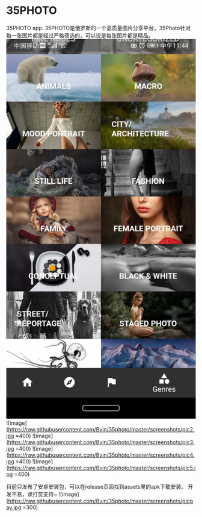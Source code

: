 # 35PHOTO

35PHOTO app.
35PHOTO是俄罗斯的一个高质量图片分享平台，35Photo针对每一张图片都是经过严格筛选的，可以说是每张图片都是精品。
![pic1 -w400](https://raw.githubusercontent.com/Bvin/35photo/master/screenshots/pic1.jpg)
![image](https://raw.githubusercontent.com/Bvin/35photo/master/screenshots/pic2.jpg =400)
![image](https://raw.githubusercontent.com/Bvin/35photo/master/screenshots/pic3.jpg =400)
![image](https://raw.githubusercontent.com/Bvin/35photo/master/screenshots/pic4.jpg =400)
![image](https://raw.githubusercontent.com/Bvin/35photo/master/screenshots/pic5.jpg =400)

目前只发布了安卓安装包，可以在release页面找到assets里的apk下载安装。
开发不易，求打赏支持~
![image](https://raw.githubusercontent.com/Bvin/35photo/master/screenshots/picpay.jpg =300)
